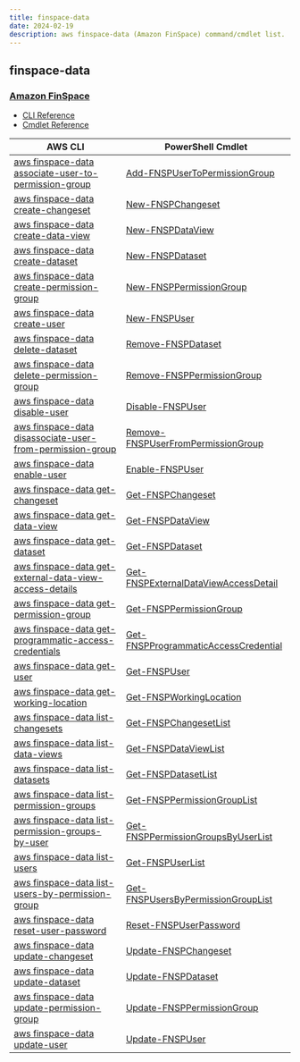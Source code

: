 ```yaml
---
title: finspace-data
date: 2024-02-19
description: aws finspace-data (Amazon FinSpace) command/cmdlet list.
---
```


## finspace-data

### [Amazon FinSpace](https://aws.amazon.com/finspace/)

* [CLI Reference](https://awscli.amazonaws.com/v2/documentation/api/latest/reference/finspace-data/index.html)
* [Cmdlet Reference](https://docs.aws.amazon.com/powershell/latest/reference/items/FinSpaceData_cmdlets.html)

|AWS CLI|PowerShell Cmdlet|
|----|----|
|[aws finspace-data associate-user-to-permission-group](https://awscli.amazonaws.com/v2/documentation/api/latest/reference/finspace-data/associate-user-to-permission-group.html)|[Add-FNSPUserToPermissionGroup](https://docs.aws.amazon.com/powershell/latest/reference/items/Add-FNSPUserToPermissionGroup.html)|
|[aws finspace-data create-changeset](https://awscli.amazonaws.com/v2/documentation/api/latest/reference/finspace-data/create-changeset.html)|[New-FNSPChangeset](https://docs.aws.amazon.com/powershell/latest/reference/items/New-FNSPChangeset.html)|
|[aws finspace-data create-data-view](https://awscli.amazonaws.com/v2/documentation/api/latest/reference/finspace-data/create-data-view.html)|[New-FNSPDataView](https://docs.aws.amazon.com/powershell/latest/reference/items/New-FNSPDataView.html)|
|[aws finspace-data create-dataset](https://awscli.amazonaws.com/v2/documentation/api/latest/reference/finspace-data/create-dataset.html)|[New-FNSPDataset](https://docs.aws.amazon.com/powershell/latest/reference/items/New-FNSPDataset.html)|
|[aws finspace-data create-permission-group](https://awscli.amazonaws.com/v2/documentation/api/latest/reference/finspace-data/create-permission-group.html)|[New-FNSPPermissionGroup](https://docs.aws.amazon.com/powershell/latest/reference/items/New-FNSPPermissionGroup.html)|
|[aws finspace-data create-user](https://awscli.amazonaws.com/v2/documentation/api/latest/reference/finspace-data/create-user.html)|[New-FNSPUser](https://docs.aws.amazon.com/powershell/latest/reference/items/New-FNSPUser.html)|
|[aws finspace-data delete-dataset](https://awscli.amazonaws.com/v2/documentation/api/latest/reference/finspace-data/delete-dataset.html)|[Remove-FNSPDataset](https://docs.aws.amazon.com/powershell/latest/reference/items/Remove-FNSPDataset.html)|
|[aws finspace-data delete-permission-group](https://awscli.amazonaws.com/v2/documentation/api/latest/reference/finspace-data/delete-permission-group.html)|[Remove-FNSPPermissionGroup](https://docs.aws.amazon.com/powershell/latest/reference/items/Remove-FNSPPermissionGroup.html)|
|[aws finspace-data disable-user](https://awscli.amazonaws.com/v2/documentation/api/latest/reference/finspace-data/disable-user.html)|[Disable-FNSPUser](https://docs.aws.amazon.com/powershell/latest/reference/items/Disable-FNSPUser.html)|
|[aws finspace-data disassociate-user-from-permission-group](https://awscli.amazonaws.com/v2/documentation/api/latest/reference/finspace-data/disassociate-user-from-permission-group.html)|[Remove-FNSPUserFromPermissionGroup](https://docs.aws.amazon.com/powershell/latest/reference/items/Remove-FNSPUserFromPermissionGroup.html)|
|[aws finspace-data enable-user](https://awscli.amazonaws.com/v2/documentation/api/latest/reference/finspace-data/enable-user.html)|[Enable-FNSPUser](https://docs.aws.amazon.com/powershell/latest/reference/items/Enable-FNSPUser.html)|
|[aws finspace-data get-changeset](https://awscli.amazonaws.com/v2/documentation/api/latest/reference/finspace-data/get-changeset.html)|[Get-FNSPChangeset](https://docs.aws.amazon.com/powershell/latest/reference/items/Get-FNSPChangeset.html)|
|[aws finspace-data get-data-view](https://awscli.amazonaws.com/v2/documentation/api/latest/reference/finspace-data/get-data-view.html)|[Get-FNSPDataView](https://docs.aws.amazon.com/powershell/latest/reference/items/Get-FNSPDataView.html)|
|[aws finspace-data get-dataset](https://awscli.amazonaws.com/v2/documentation/api/latest/reference/finspace-data/get-dataset.html)|[Get-FNSPDataset](https://docs.aws.amazon.com/powershell/latest/reference/items/Get-FNSPDataset.html)|
|[aws finspace-data get-external-data-view-access-details](https://awscli.amazonaws.com/v2/documentation/api/latest/reference/finspace-data/get-external-data-view-access-details.html)|[Get-FNSPExternalDataViewAccessDetail](https://docs.aws.amazon.com/powershell/latest/reference/items/Get-FNSPExternalDataViewAccessDetail.html)|
|[aws finspace-data get-permission-group](https://awscli.amazonaws.com/v2/documentation/api/latest/reference/finspace-data/get-permission-group.html)|[Get-FNSPPermissionGroup](https://docs.aws.amazon.com/powershell/latest/reference/items/Get-FNSPPermissionGroup.html)|
|[aws finspace-data get-programmatic-access-credentials](https://awscli.amazonaws.com/v2/documentation/api/latest/reference/finspace-data/get-programmatic-access-credentials.html)|[Get-FNSPProgrammaticAccessCredential](https://docs.aws.amazon.com/powershell/latest/reference/items/Get-FNSPProgrammaticAccessCredential.html)|
|[aws finspace-data get-user](https://awscli.amazonaws.com/v2/documentation/api/latest/reference/finspace-data/get-user.html)|[Get-FNSPUser](https://docs.aws.amazon.com/powershell/latest/reference/items/Get-FNSPUser.html)|
|[aws finspace-data get-working-location](https://awscli.amazonaws.com/v2/documentation/api/latest/reference/finspace-data/get-working-location.html)|[Get-FNSPWorkingLocation](https://docs.aws.amazon.com/powershell/latest/reference/items/Get-FNSPWorkingLocation.html)|
|[aws finspace-data list-changesets](https://awscli.amazonaws.com/v2/documentation/api/latest/reference/finspace-data/list-changesets.html)|[Get-FNSPChangesetList](https://docs.aws.amazon.com/powershell/latest/reference/items/Get-FNSPChangesetList.html)|
|[aws finspace-data list-data-views](https://awscli.amazonaws.com/v2/documentation/api/latest/reference/finspace-data/list-data-views.html)|[Get-FNSPDataViewList](https://docs.aws.amazon.com/powershell/latest/reference/items/Get-FNSPDataViewList.html)|
|[aws finspace-data list-datasets](https://awscli.amazonaws.com/v2/documentation/api/latest/reference/finspace-data/list-datasets.html)|[Get-FNSPDatasetList](https://docs.aws.amazon.com/powershell/latest/reference/items/Get-FNSPDatasetList.html)|
|[aws finspace-data list-permission-groups](https://awscli.amazonaws.com/v2/documentation/api/latest/reference/finspace-data/list-permission-groups.html)|[Get-FNSPPermissionGroupList](https://docs.aws.amazon.com/powershell/latest/reference/items/Get-FNSPPermissionGroupList.html)|
|[aws finspace-data list-permission-groups-by-user](https://awscli.amazonaws.com/v2/documentation/api/latest/reference/finspace-data/list-permission-groups-by-user.html)|[Get-FNSPPermissionGroupsByUserList](https://docs.aws.amazon.com/powershell/latest/reference/items/Get-FNSPPermissionGroupsByUserList.html)|
|[aws finspace-data list-users](https://awscli.amazonaws.com/v2/documentation/api/latest/reference/finspace-data/list-users.html)|[Get-FNSPUserList](https://docs.aws.amazon.com/powershell/latest/reference/items/Get-FNSPUserList.html)|
|[aws finspace-data list-users-by-permission-group](https://awscli.amazonaws.com/v2/documentation/api/latest/reference/finspace-data/list-users-by-permission-group.html)|[Get-FNSPUsersByPermissionGroupList](https://docs.aws.amazon.com/powershell/latest/reference/items/Get-FNSPUsersByPermissionGroupList.html)|
|[aws finspace-data reset-user-password](https://awscli.amazonaws.com/v2/documentation/api/latest/reference/finspace-data/reset-user-password.html)|[Reset-FNSPUserPassword](https://docs.aws.amazon.com/powershell/latest/reference/items/Reset-FNSPUserPassword.html)|
|[aws finspace-data update-changeset](https://awscli.amazonaws.com/v2/documentation/api/latest/reference/finspace-data/update-changeset.html)|[Update-FNSPChangeset](https://docs.aws.amazon.com/powershell/latest/reference/items/Update-FNSPChangeset.html)|
|[aws finspace-data update-dataset](https://awscli.amazonaws.com/v2/documentation/api/latest/reference/finspace-data/update-dataset.html)|[Update-FNSPDataset](https://docs.aws.amazon.com/powershell/latest/reference/items/Update-FNSPDataset.html)|
|[aws finspace-data update-permission-group](https://awscli.amazonaws.com/v2/documentation/api/latest/reference/finspace-data/update-permission-group.html)|[Update-FNSPPermissionGroup](https://docs.aws.amazon.com/powershell/latest/reference/items/Update-FNSPPermissionGroup.html)|
|[aws finspace-data update-user](https://awscli.amazonaws.com/v2/documentation/api/latest/reference/finspace-data/update-user.html)|[Update-FNSPUser](https://docs.aws.amazon.com/powershell/latest/reference/items/Update-FNSPUser.html)|

